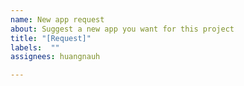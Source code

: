 ```yaml
---
name: New app request
about: Suggest a new app you want for this project
title: "[Request]"
labels:  ""
assignees: huangnauh

---
```


<!-- **Please describe the app you want to add.**
App name, description, website, where to download, the license, special note [...] -->
